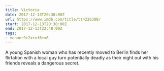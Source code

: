 ```yaml
---
title: Victoria
date: 2017-12-13T20:30:00Z
url: https://www.imdb.com/title/tt4226388/
start: 2017-12-13T20:30:00Z
end: 2017-12-13T22:48:00Z
tags:
- venue:9c2xrvf6+x6
---
```

A young Spanish woman who has recently moved to Berlin finds her flirtation with a local guy turn potentially deadly as their night out with his friends reveals a dangerous secret.
